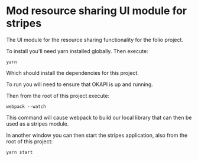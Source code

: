 # Mod resource sharing UI module for stripes

The UI module for the resource sharing functionality for the folio project.

To install you'll need yarn installed globally. Then execute:
```
yarn 
```
Which should install the dependencies for this project.

To run you will need to ensure that OKAPI is up and running.

Then from the root of this project execute:

```
webpack --watch
```
This command will cause webpack to build our local library that can then be used as a stripes module.

In another window you can then start the stripes application, also from the root of this project:

```
yarn start
```
 